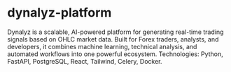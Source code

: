 # dynalyz-platform
Dynalyz is a scalable, AI-powered platform for generating real-time trading signals based on OHLC market data. Built for Forex traders, analysts, and developers, it combines machine learning, technical analysis, and automated workflows into one powerful ecosystem.  Technologies: Python, FastAPI, PostgreSQL, React, Tailwind, Celery, Docker.
